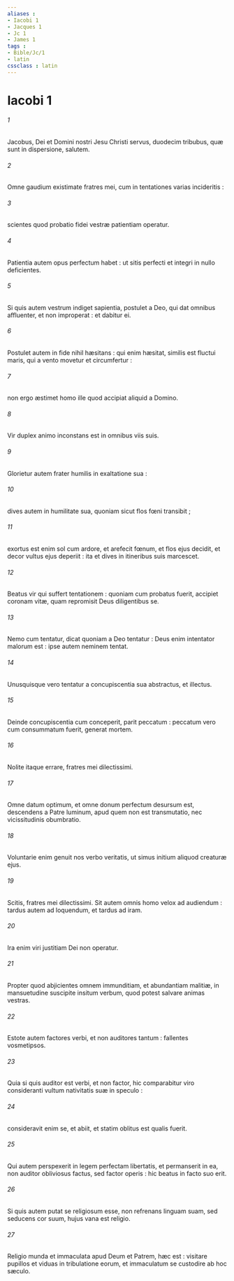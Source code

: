 ```yaml
---
aliases : 
- Iacobi 1
- Jacques 1
- Jc 1
- James 1
tags : 
- Bible/Jc/1
- latin
cssclass : latin
---
```


# Iacobi 1

###### 1
Jacobus, Dei et Domini nostri Jesu Christi servus, duodecim tribubus, quæ sunt in dispersione, salutem.
###### 2
Omne gaudium existimate fratres mei, cum in tentationes varias incideritis :
###### 3
scientes quod probatio fidei vestræ patientiam operatur.
###### 4
Patientia autem opus perfectum habet : ut sitis perfecti et integri in nullo deficientes.
###### 5
Si quis autem vestrum indiget sapientia, postulet a Deo, qui dat omnibus affluenter, et non improperat : et dabitur ei.
###### 6
Postulet autem in fide nihil hæsitans : qui enim hæsitat, similis est fluctui maris, qui a vento movetur et circumfertur :
###### 7
non ergo æstimet homo ille quod accipiat aliquid a Domino.
###### 8
Vir duplex animo inconstans est in omnibus viis suis.
###### 9
Glorietur autem frater humilis in exaltatione sua :
###### 10
dives autem in humilitate sua, quoniam sicut flos fœni transibit ;
###### 11
exortus est enim sol cum ardore, et arefecit fœnum, et flos ejus decidit, et decor vultus ejus deperiit : ita et dives in itineribus suis marcescet.
###### 12
Beatus vir qui suffert tentationem : quoniam cum probatus fuerit, accipiet coronam vitæ, quam repromisit Deus diligentibus se.
###### 13
Nemo cum tentatur, dicat quoniam a Deo tentatur : Deus enim intentator malorum est : ipse autem neminem tentat.
###### 14
Unusquisque vero tentatur a concupiscentia sua abstractus, et illectus.
###### 15
Deinde concupiscentia cum conceperit, parit peccatum : peccatum vero cum consummatum fuerit, generat mortem.
###### 16
Nolite itaque errare, fratres mei dilectissimi.
###### 17
Omne datum optimum, et omne donum perfectum desursum est, descendens a Patre luminum, apud quem non est transmutatio, nec vicissitudinis obumbratio.
###### 18
Voluntarie enim genuit nos verbo veritatis, ut simus initium aliquod creaturæ ejus.
###### 19
Scitis, fratres mei dilectissimi. Sit autem omnis homo velox ad audiendum : tardus autem ad loquendum, et tardus ad iram.
###### 20
Ira enim viri justitiam Dei non operatur.
###### 21
Propter quod abjicientes omnem immunditiam, et abundantiam malitiæ, in mansuetudine suscipite insitum verbum, quod potest salvare animas vestras.
###### 22
Estote autem factores verbi, et non auditores tantum : fallentes vosmetipsos.
###### 23
Quia si quis auditor est verbi, et non factor, hic comparabitur viro consideranti vultum nativitatis suæ in speculo :
###### 24
consideravit enim se, et abiit, et statim oblitus est qualis fuerit.
###### 25
Qui autem perspexerit in legem perfectam libertatis, et permanserit in ea, non auditor obliviosus factus, sed factor operis : hic beatus in facto suo erit.
###### 26
Si quis autem putat se religiosum esse, non refrenans linguam suam, sed seducens cor suum, hujus vana est religio.
###### 27
Religio munda et immaculata apud Deum et Patrem, hæc est : visitare pupillos et viduas in tribulatione eorum, et immaculatum se custodire ab hoc sæculo.
